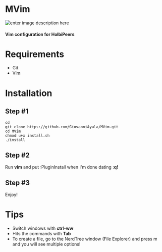 # MVim
![enter image description here](https://github.com/GiovanniAyala/MVim/blob/master/ufo.PNG)
#### Vim configuration for HolbiPeers
# Requirements

 - Git
 - Vim

# Installation

## Step #1
    cd
    git clone https://github.com/GiovanniAyala/MVim.git
    cd MVim
    chmod u+x install.sh
    ./install
## Step #2
Run **vim** and put :PluginInstall when I'm done dating **:q!**
## Step #3
Enjoy!

# Tips

 - Switch windows with **ctrl-ww**
 - Hits the commands with **Tab**
 - To create a file, go to the NerdTree window (File Explorer) and press m and you will see multiple options!
